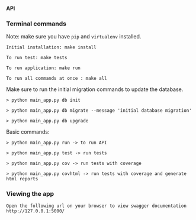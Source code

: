 #### API

### Terminal commands
Note: make sure you have `pip` and `virtualenv` installed.

    Initial installation: make install

    To run test: make tests

    To run application: make run

    To run all commands at once : make all

Make sure to run the initial migration commands to update the database.
    
    > python main_app.py db init

    > python main_app.py db migrate --message 'initial database migration'

    > python main_app.py db upgrade

Basic commands:

    > python main_app.py run -> to run API

    > python main_app.py test -> run tests

    > python main_app.py cov -> run tests with coverage

    > python main_app.py covhtml -> run tests with coverage and generate html reports

### Viewing the app ###

    Open the following url on your browser to view swagger documentation
    http://127.0.0.1:5000/
